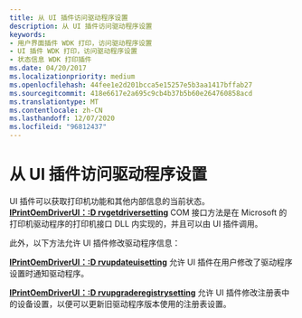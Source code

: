 ```yaml
---
title: 从 UI 插件访问驱动程序设置
description: 从 UI 插件访问驱动程序设置
keywords:
- 用户界面插件 WDK 打印，访问驱动程序设置
- UI 插件 WDK 打印，访问驱动程序设置
- 状态信息 WDK 打印插件
ms.date: 04/20/2017
ms.localizationpriority: medium
ms.openlocfilehash: 44fee1e2d201bcca5e15257e5b3aa1417bffab27
ms.sourcegitcommit: 418e6617e2a695c9cb4b37b5b60e264760858acd
ms.translationtype: MT
ms.contentlocale: zh-CN
ms.lasthandoff: 12/07/2020
ms.locfileid: "96812437"
---
```

# <a name="accessing-driver-settings-from-ui-plug-ins"></a>从 UI 插件访问驱动程序设置





UI 插件可以获取打印机功能和其他内部信息的当前状态。 [**IPrintOemDriverUI：:D rvgetdriversetting**](/windows-hardware/drivers/ddi/prcomoem/nf-prcomoem-iprintoemdriverui-drvgetdriversetting) COM 接口方法是在 Microsoft 的打印机驱动程序的打印机接口 DLL 内实现的，并且可以由 UI 插件调用。

此外，以下方法允许 UI 插件修改驱动程序信息：

[**IPrintOemDriverUI：:D rvupdateuisetting**](/windows-hardware/drivers/ddi/prcomoem/nf-prcomoem-iprintoemdriverui-drvupdateuisetting) 允许 UI 插件在用户修改了驱动程序设置时通知驱动程序。

[**IPrintOemDriverUI：:D rvupgraderegistrysetting**](/windows-hardware/drivers/ddi/prcomoem/nf-prcomoem-iprintoemdriverui-drvupgraderegistrysetting) 允许 UI 插件修改注册表中的设备设置，以便可以更新旧驱动程序版本使用的注册表设置。

 

